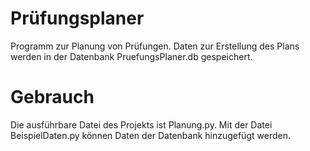 # Prüfungsplaner
Programm zur Planung von Prüfungen. Daten zur Erstellung des Plans werden in der Datenbank PruefungsPlaner.db gespeichert.
# Gebrauch
Die ausführbare Datei des Projekts ist Planung.py. Mit der Datei BeispielDaten.py können Daten der Datenbank hinzugefügt werden.
